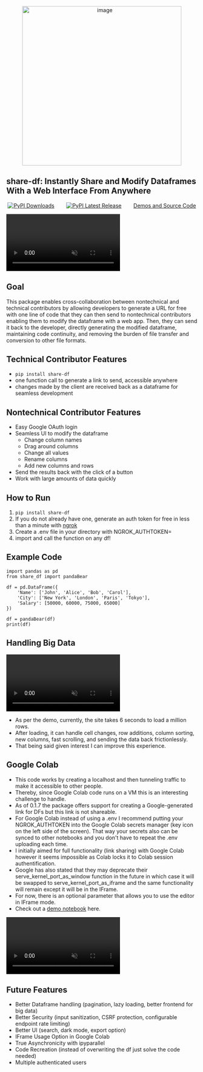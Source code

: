 <p align="center">
<img width="420" alt="image" class="center" src="https://github.com/user-attachments/assets/9e2b699d-9b31-4e9e-8f0b-87c1f5420920">
</p>

## share-df: Instantly Share and Modify Dataframes With a Web Interface From Anywhere
<p align="center">
<a href="https://pepy.tech/project/share-df"><img src="https://static.pepy.tech/badge/share-df" alt="PyPI Downloads"></a>
&nbsp;&nbsp;&nbsp;&nbsp;&nbsp;&nbsp;
<a href="https://pypi.org/project/share-df/"><img src="https://img.shields.io/pypi/v/share-df.svg" alt="PyPI Latest Release"></a>
&nbsp;&nbsp;&nbsp;&nbsp;&nbsp;&nbsp;
<a href="https://github.com/RohanAdwankar/share-df">Demos and Source Code</a>
</p>
<video src="https://github.com/user-attachments/assets/fd8e9ea4-b0d5-4d61-abfc-cd584ba7af44" controls="controls" muted="muted" style="max-width:100%;"></video>

## Goal      

This package enables cross-collaboration between nontechnical and technical contributors by allowing developers to generate a URL for free with one line of code that they can then send to nontechnical contributors enabling them to modify the dataframe with a web app. Then, they can send it back to the developer, directly generating the modified dataframe, maintaining code continuity, and removing the burden of file transfer and conversion to other file formats.

## Technical Contributor Features
- ```pip install share-df``` 
- one function call to generate a link to send, accessible anywhere 
- changes made by the client are received back as a dataframe for seamless development 
  
## Nontechnical Contributor Features
- Easy Google OAuth login 
- Seamless UI to modify the dataframe 
    * Change column names
    * Drag around columns
    * Change all values
    * Rename columns
    * Add new columns and rows
- Send the results back with the click of a button
- Work with large amounts of data quickly

## How to Run
1. ```pip install share-df```
2. If you do not already have one, generate an auth token for free in less than a minute with [ngrok](https://dashboard.ngrok.com/)
3. Create a .env file in your directory with NGROK_AUTHTOKEN=<insert your token>
4. import and call the function on any df!

## Example Code
```
import pandas as pd
from share_df import pandaBear

df = pd.DataFrame({
    'Name': ['John', 'Alice', 'Bob', 'Carol'],
    'City': ['New York', 'London', 'Paris', 'Tokyo'],
    'Salary': [50000, 60000, 75000, 65000]
})

df = pandaBear(df)
print(df)
```

## Handling Big Data

<video src="https://github.com/user-attachments/assets/7fdaac68-b77d-49b3-89ff-17af028ff5bf" controls="controls" muted="muted" style="max-width:100%;"></video>

- As per the demo, currently, the site takes 6 seconds to load a million rows.
- After loading, it can handle cell changes, row additions, column sorting, new columns, fast scrolling, and sending the data back frictionlessly.
- That being said given interest I can improve this experience.

## Google Colab
- This code works by creating a localhost and then tunneling traffic to make it accessible to other people.
- Thereby, since Google Colab code runs on a VM this is an interesting challenge to handle.
- As of 0.1.7 the package offers support for creating a Google-generated link for DFs but this link is not shareable.
- For Google Colab instead of using a .env I recommend putting your NGROK_AUTHTOKEN into the Google Colab secrets manager (key icon on the left side of the screen). That way your secrets also can be synced to other notebooks and you don't have to repeat the .env uploading each time.
- I initially aimed for full functionality (link sharing) with Google Colab however it seems impossible as Colab locks it to Colab session authentification.
- Google has also stated that they may deprecate their serve_kernel_port_as_window function in the future in which case it will be swapped to serve_kernel_port_as_iframe and the same functionality will remain except it will be in the IFrame.
- For now, there is an optional parameter that allows you to use the editor in IFrame mode.
- Check out a [demo notebook](https://colab.research.google.com/drive/1LUm6vmb-aWBqLk5h9mcLPadQFzAEXiDq?usp=sharing) here.

<video src="https://github.com/user-attachments/assets/373ec28c-d61e-467b-9b54-ff6225126396" controls="controls" muted="muted" style="max-width:100%;"></video>

## Future Features
- Better Dataframe handling (pagination, lazy loading, better frontend for big data)
- Better Security (input sanitization, CSRF protection, configurable endpoint rate limiting)
- Better UI (search, dark mode, export option)
- IFrame Usage Option in Google Colab
- True Asynchronicity with ipyparallel
- Code Recreation (instead of overwriting the df just solve the code needed)
- Multiple authenticated users
